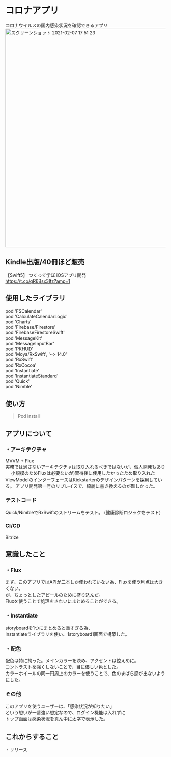 # コロナアプリ
コロナウイルスの国内感染状況を確認できるアプリ  
<img width="688" alt="スクリーンショット 2021-02-07 17 51 23" src="https://user-images.githubusercontent.com/41160560/107141590-20f1c780-696d-11eb-92e5-e63d24a8b54d.png">


## Kindle出版/40冊ほど販売
【Swift5】 つくって学ぼ iOSアプリ開発  
https://t.co/qR6Bsx3Itz?amp=1  


## 使用したライブラリ
pod 'FSCalendar'  
pod 'CalculateCalendarLogic'  
pod 'Charts'  
pod 'Firebase/Firestore'  
pod 'FirebaseFirestoreSwift'  
pod 'MessageKit'  
pod 'MessageInputBar'  
pod 'PKHUD'  
pod 'Moya/RxSwift', '~> 14.0'  
pod 'RxSwift'  
pod 'RxCocoa'  
pod 'Instantiate'  
pod 'InstantiateStandard'  
pod 'Quick'  
pod 'Nimble'  

## 使い方
>Pod install  

## アプリについて
### ・アーキテクチャ 
MVVM + Flux   
実務では適さないアーキテクチャは取り入れるべきではないが、個人開発もあり  　
小規模のためFluxは必要ないが)習得後に使用したかったため取り入れた
ViewModelのインターフェースはKickstarterのデザインパターンを採用している。 
アプリ開発第一号のリプレイスで、綺麗に書き換えるのが難しかった。  

### テストコード 
Quick/NimbleでRxSwiftのストリームをテスト。 
(健康診断ロジックをテスト) 

### CI/CD
Bitrize

## 意識したこと
### ・Flux
まず、このアプリではAPIが二本しか使われていない為、Fluxを使う利点は大きくない。  
が、ちょっとしたアピールのために盛り込んだ。  
Fluxを使うことで処理をきれいにまとめることができる。

### ・Instantiate
storyboardを1つにまとめると重すぎる為、  
Instantiateライブラリを使い、1storyboard1画面で構築した。  

### ・配色
配色は特に拘った。メインカラーを決め、アクセントは控えめに。  
コントラストを強くしないことで、目に優しい色とした。  
カラーホイールの同一円周上のカラーを使うことで、色のまばら感が出ないようにした。  

### その他
このアプリを使うユーザーは、「感染状況が知りたい」  
という想いが一番強い想定なので、ログイン機能は入れずに  
トップ画面は感染状況を真ん中に太字で表示した。  

## これからすること
・リリース  
